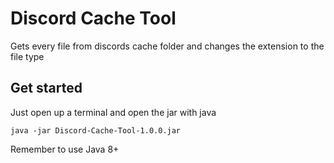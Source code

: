 # Discord Cache Tool
Gets every file from discords cache folder and changes the extension to the file type 

## Get started
Just open up a terminal and open the jar with java

```
java -jar Discord-Cache-Tool-1.0.0.jar
```
Remember to use Java 8+
